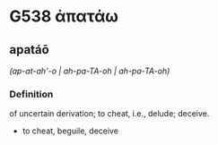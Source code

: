 # G538 ἀπατάω

## apatáō

_(ap-at-ah'-o | ah-pa-TA-oh | ah-pa-TA-oh)_

### Definition

of uncertain derivation; to cheat, i.e., delude; deceive.

- to cheat, beguile, deceive

